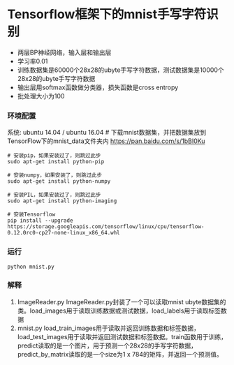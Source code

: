 # Tensorflow框架下的mnist手写字符识别
- 两层BP神经网络，输入层和输出层
- 学习率0.01
- 训练数据集是60000个28x28的ubyte手写字符数据，测试数据集是10000个28x28的ubyte手写字符数据
- 输出层用softmax函数做分类器，损失函数是cross entropy
- 批处理大小为100

### 环境配置
系统: ubuntu 14.04 / ubuntu 16.04
    # 下载mnist数据集，并把数据集放到TensorFlow下的mnist_data文件夹内
    https://pan.baidu.com/s/1bBI0Ku
    
    # 安装pip，如果安装过了，则跳过此步
    sudo apt-get install python-pip

    # 安装numpy，如果安装了，则跳过此步
    sudo apt-get install python-numpy
    
    # 安装PIL，如果安装过了，则跳过此步
    sudo apt-get install python-imaging
    
    # 安装Tensorflow
    pip install --upgrade https://storage.googleapis.com/tensorflow/linux/cpu/tensorflow-0.12.0rc0-cp27-none-linux_x86_64.whl

### 运行
    python mnist.py

### 解释
1. ImageReader.py 
   ImageReader.py封装了一个可以读取mnist ubyte数据集的类。load_images用于读取训练数据或测试数据，load_labels用于读取标签数据
2. mnist.py 
   load_train_images用于读取并返回训练数据和标签数据，load_test_images用于读取并返回测试数据和标签数据。train函数用于训练，predict读取的是一个图片，用于预测一个28x28的手写字符数据，predict_by_matrix读取的是一个size为1 x 784的矩阵，并返回一个预测值。

